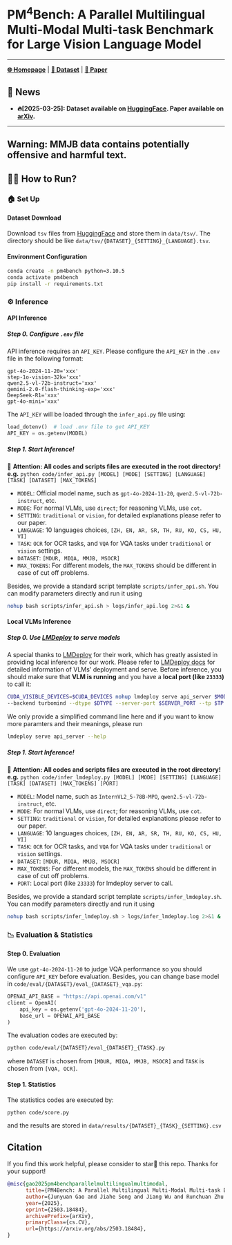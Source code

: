 # PM<sup>4</sup>Bench: A Parallel Multilingual Multi-Modal Multi-task Benchmark for Large Vision Language Model
<!-- ---

[Junyuan Gao*](https://openreview.net/profile?id=~Junyuan_Gao1), [Jiahe Song*](https://jiahe-song.webflow.io/), [Jiang Wu*†](https://openreview.net/profile?id=~Jiang_Wu7), [Runchuan Zhu](https://openreview.net/profile?id=~Runchuan_Zhu1), [Guanlin Shen](https://www.linkedin.com/in/gary-shen-88b95b179/), Shasha Wang, [Xingjian Wei, Haote Yang, Songyang Zhang, Weijia Li, [Bin Wang](https://wangbindl.github.io/), Dahua Lin, Lijun Wu, Conghui He‡

<small>*Equal contribution.</small>  
<small>†Project lead.</small>  
<small>‡Corresponding author.</small> -->

---

<!-- [**🌐 Homepage**](https://mmmu-benchmark.github.io/) | [**🏆 Leaderboard**](https://mmmu-benchmark.github.io/#leaderboard) | [**🤗 PM<sup>4</sup>Bench**](https://huggingface.co/datasets/MMMU/MMMU_Pro) | [**📖 MMMU-Pro arXiv**](https://arxiv.org/abs/2409.02813) | [**🤗 MMMU**](https://huggingface.co/datasets/MMMU/MMMU/) | [**📖 MMMU arXiv**](https://arxiv.org/pdf/2311.16502.pdf)  -->

[**🌐 Homepage**](https://songjhpku.github.io/PM4Bench/) | [**🤗 Dataset**](https://huggingface.co/datasets/songjhPKU/PM4Bench) | [**📖 Paper**](https://arxiv.org/abs/2503.18484) 


## 📢 News

- **🔥[2025-03-25]: Dataset available on [HuggingFace](https://huggingface.co/datasets/songjhPKU/PM4Bench). Paper available on  [arXiv](https://arxiv.org/abs/2503.18484).**

---
## Warning: MMJB data contains potentially offensive and harmful text.

## 🧑‍💻 How to Run?
<!-- ### 📁 Code Directory
- `code/`
  - `eval/`
  - `prompts/`
    - `EVAL/`
    - `OCR/`
    - `VQA/`
  - `infer_api.py`
  - `infer_lmdeploy.py`
  - `score.py`
- `data/`
  - `results/`
  - `tsv/`
    - Store tsv files downloaded from [HuggingFace](https://huggingface.co/datasets/songjhPKU/PM4Bench)
  - `ref_answers/`
    - `MDUR/`
    - `MIQA/`
    - `MMJB/`
    - `MSOCR/`
- `VLM_output/`
- `VLM_output_judge/`
- `logs/`
- `scripts/`
- `requirements.txt`
- `README.md` -->
### 🏠 Set Up
#### Dataset Download
Download `tsv` files from [HuggingFace](https://huggingface.co/datasets/songjhPKU/PM4Bench/tree/main) and store them in `data/tsv/`. The directory should be like `data/tsv/{DATASET}_{SETTING}_{LANGUAGE}.tsv`.
#### Environment Configuration
``` bash
conda create -n pm4bench python=3.10.5
conda activate pm4bench
pip install -r requirements.txt
```
### ⚙️ Inference
#### API Inference
##### Step 0. Configure `.env` file
API inference requires an `API_KEY`. Please configure the `API_KEY` in the `.env` file in the following format: 
``` env
gpt-4o-2024-11-20='xxx'
step-1o-vision-32k='xxx'
qwen2.5-vl-72b-instruct='xxx'
gemini-2.0-flash-thinking-exp='xxx'
DeepSeek-R1='xxx'
gpt-4o-mini='xxx'
```
The `API_KEY` will be loaded through the `infer_api.py` file using:
``` python
load_dotenv()  # load .env file to get API_KEY
API_KEY = os.getenv(MODEL)
```
##### Step 1. Start Inference!
🔴 **Attention: All codes and scripts files are executed in the root directory!**
**e.g.** `python code/infer_api.py [MODEL] [MODE] [SETTING] [LANGUAGE] [TASK] [DATASET] [MAX_TOKENS]`
* `MODEL`: Official model name, such as `gpt-4o-2024-11-20`, `qwen2.5-vl-72b-instruct`, etc.
* `MODE`: For normal VLMs, use `direct`; for reasoning VLMs, use `cot`.
* `SETTING`: `traditional` or `vision`, for detailed explanations please refer to our paper.
* `LANGUAGE`: 10 languages choices, `[ZH, EN, AR, SR, TH, RU, KO, CS, HU, VI]`
* `TASK`: `OCR` for OCR tasks, and `VQA` for VQA tasks under `traditional` or `vision` settings.
* `DATASET`: `[MDUR, MIQA, MMJB, MSOCR]`
* `MAX_TOKENS`: For different models, the `MAX_TOKENS` should be different in case of cut off problems.

Besides, we provide a standard script template `scripts/infer_api.sh`. You can modify parameters directly and run it using 
``` bash
nohup bash scripts/infer_api.sh > logs/infer_api.log 2>&1 &
```

#### Local VLMs Inference
##### Step 0. Use [LMDeploy](https://github.com/InternLM/lmdeploy) to serve models
A special thanks to [LMDeploy](https://github.com/InternLM/lmdeploy) for their work, which has greatly assisted in providing local inference for our work. Please refer to [LMDeploy docs](https://lmdeploy.readthedocs.io/en/latest/get_started/get_started.html) for detailed information of VLMs' deployment and serve. Before inference, you should make sure that **VLM is running** and you have a **local port (like `23333`)** to call it:
``` bash
CUDA_VISIBLE_DEVICES=$CUDA_DEVICES nohup lmdeploy serve api_server $MODEL_PATH 
--backend turbomind --dtype $DTYPE --server-port $SERVER_PORT --tp $TP > $LOG_PATH 2>&1 &
```
We only provide a simplified command line here and if you want to know more paramters and their meanings, please run
``` bash
lmdeploy serve api_server --help
```
##### Step 1. Start Inference!
🔴 **Attention: All codes and scripts files are executed in the root directory!**
**e.g.** `python code/infer_lmdeploy.py [MODEL] [MODE] [SETTING] [LANGUAGE] [TASK] [DATASET] [MAX_TOKENS] [PORT]`
* `MODEL`: Model name, such as `InternVL2_5-78B-MPO`, `qwen2.5-vl-72b-instruct`, etc.
* `MODE`: For normal VLMs, use `direct`; for reasoning VLMs, use `cot`.
* `SETTING`: `traditional` or `vision`, for detailed explanations please refer to our paper.
* `LANGUAGE`: 10 languages choices, `[ZH, EN, AR, SR, TH, RU, KO, CS, HU, VI]`
* `TASK`: `OCR` for OCR tasks, and `VQA` for VQA tasks under `traditional` or `vision` settings.
* `DATASET`: `[MDUR, MIQA, MMJB, MSOCR]`
* `MAX_TOKENS`: For different models, the `MAX_TOKENS` should be different in case of cut off problems.
* `PORT`: Local port (like `23333`) for lmdeploy server to call.

Besides, we provide a standard script template `scripts/infer_lmdeploy.sh`. You can modify parameters directly and run it using 
``` bash
nohup bash scripts/infer_lmdeploy.sh > logs/infer_lmdeploy.log 2>&1 &
```

### 📉 Evaluation & Statistics
#### Step 0. Evaluation
We use `gpt-4o-2024-11-20` to judge VQA performance so you should configure `API_KEY` before evaluation. Besides, you can change base model in `code/eval/{DATASET}/eval_{DATASET}_vqa.py`:
``` python
OPENAI_API_BASE = "https://api.openai.com/v1"
client = OpenAI(
    api_key = os.getenv('gpt-4o-2024-11-20'),
    base_url = OPENAI_API_BASE
)
```
The evaluation codes are executed by:
``` bash
python code/eval/{DATASET}/eval_{DATASET}_{TASK}.py
```
where `DATASET` is chosen from `[MDUR, MIQA, MMJB, MSOCR]` and `TASK` is chosen from `[VQA, OCR]`.
#### Step 1. Statistics
The statistics codes are executed by:
``` bash
python code/score.py
```
and the results are stored in `data/results/{DATASET}_{TASK}_{SETTING}.csv`


## Citation
If you find this work helpful, please consider to star🌟 this repo. Thanks for your support!
```bibtex
@misc{gao2025pm4benchparallelmultilingualmultimodal,
      title={PM4Bench: A Parallel Multilingual Multi-Modal Multi-task Benchmark for Large Vision Language Model}, 
      author={Junyuan Gao and Jiahe Song and Jiang Wu and Runchuan Zhu and Guanlin Shen and Shasha Wang and Xingjian Wei and Haote Yang and Songyang Zhang and Weijia Li and Bin Wang and Dahua Lin and Lijun Wu and Conghui He},
      year={2025},
      eprint={2503.18484},
      archivePrefix={arXiv},
      primaryClass={cs.CV},
      url={https://arxiv.org/abs/2503.18484}, 
}
```
